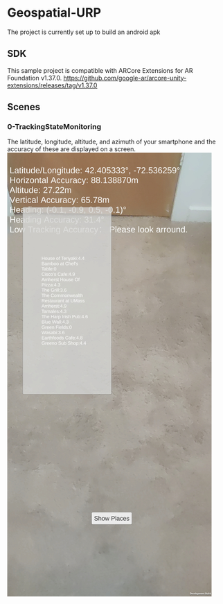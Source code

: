 # Geospatial-URP

The project is currently set up to build an android apk

## SDK
This sample project is compatible with ARCore Extensions for AR Foundation v1.37.0.
https://github.com/google-ar/arcore-unity-extensions/releases/tag/v1.37.0

## Scenes

### 0-TrackingStateMonitoring

The latitude, longitude, altitude, and azimuth of your smartphone and the accuracy of these are displayed on a screen.
![Lat Long Data](1.jpg)